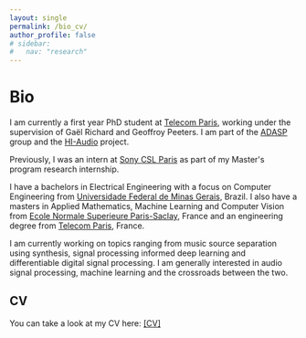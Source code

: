 ```yaml
---
layout: single
permalink: /bio_cv/
author_profile: false
# sidebar:
#   nav: "research"
---
```


<div markdown = "1">

# Bio


I am currently a first year PhD student at [Telecom Paris](https://www.telecom-paris.fr/),  working under the supervision of Gaël Richard and Geoffroy Peeters. I am part of the [ADASP](https://adasp.telecom-paris.fr/) group and the [HI-Audio](https://hi-audio.imt.fr/) project.

Previously, I was an intern at [Sony CSL Paris](https://cslmusicteam.sony.fr/) as part of my Master's program research internship.

I have a bachelors in Electrical Engineering with a focus on Computer Engineering from [Universidade Federal de Minas Gerais](https://ufmg.br/), Brazil. I also have a masters in Applied Mathematics, Machine Learning and Computer Vision from [Ecole Normale Superieure Paris-Saclay](https://www.ens-paris-saclay.fr/), France and an engineering degree from [Telecom Paris](https://www.telecom-paris.fr/), France.


I am currently working on topics ranging from music source separation using synthesis, signal processing informed deep learning and differentiable digital signal processing. I am generally interested in audio signal processing, machine learning and the crossroads between the two. 




<!-- You can find detailed lists of  

1. [Projects](/projects/) and main research axes.
2. [Scientific publications](/publications/) and other papers. -->


## CV  

You can take a look at my CV here: [[CV]](/documents/Bernardo_Torres_CV_2023.pdf)